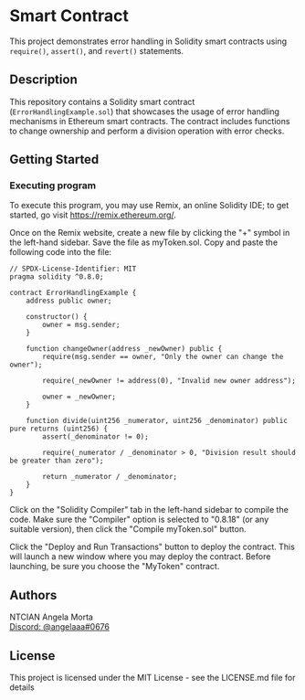 # Smart Contract

This project demonstrates error handling in Solidity smart contracts using `require()`, `assert()`, and `revert()` statements.

## Description

This repository contains a Solidity smart contract (`ErrorHandlingExample.sol`) that showcases the usage of error handling mechanisms in Ethereum smart contracts. The contract includes functions to change ownership and perform a division operation with error checks.

## Getting Started

### Executing program

To execute this program, you may use Remix, an online Solidity IDE; to get started, go visit https://remix.ethereum.org/.

Once on the Remix website, create a new file by clicking the "+" symbol in the left-hand sidebar. Save the file as myToken.sol. Copy and paste the following code into the file:

```solidity
// SPDX-License-Identifier: MIT
pragma solidity ^0.8.0;

contract ErrorHandlingExample {
    address public owner;

    constructor() {
        owner = msg.sender;
    }

    function changeOwner(address _newOwner) public {
        require(msg.sender == owner, "Only the owner can change the owner");

        require(_newOwner != address(0), "Invalid new owner address");

        owner = _newOwner;
    }

    function divide(uint256 _numerator, uint256 _denominator) public pure returns (uint256) {
        assert(_denominator != 0);

        require(_numerator / _denominator > 0, "Division result should be greater than zero");

        return _numerator / _denominator;
    }
}
```

Click on the "Solidity Compiler" tab in the left-hand sidebar to compile the code. Make sure the "Compiler" option is selected to "0.8.18" (or any suitable version), then click the "Compile myToken.sol" button.

Click the "Deploy and Run Transactions" button to deploy the contract. This will launch a new window where you may deploy the contract. Before launching, be sure you choose the "MyToken" contract.


## Authors

NTCIAN Angela Morta
<br>
[Discord: @angelaaa#0676](https://discordapp.com/users/angelaaa#0676)

## License

This project is licensed under the MIT License - see the LICENSE.md file for details
